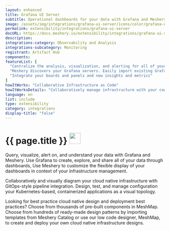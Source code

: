 ```yaml
---
layout: enhanced
title: Grafana UI Server
subtitle: Operational dashboards for your data with Grafana and Meshery
image: /assets/img/integrations/grafana-ui-server/icons/color/grafana-ui-server-color.svg
permalink: extensibility/integrations/grafana-ui-server
docURL: https://docs.meshery.io/extensibility/integrations/grafana-ui-server
description: 
integrations-category: Observability and Analysis
integrations-subcategory: Monitoring
registrant: Artifact Hub
components: 
featureList: [
  "Centralize the analysis, visualization, and alerting for all of your data with Grafana.",
  "Meshery discovers your Grafana servers. Easily import existing Grafana dashboards and panels into Meshery",
  "Integrate your boards and panels and new insights and metrics"
]
howItWorks: "Collaborative Infrastructure as Code"
howItWorksDetails: "Collaboratively manage infrastructure with your coworkers synchronously sharing the same designs."
language: en
list: include
type: extensibility
category: integrations
display-title: "false"
---
```

<h1>{{ page.title }} <img src="{{ page.image }}" style="width: 35px; height: 35px;" /></h1>

<p>
Query, visualize, alert on, and understand your data with Grafana and Meshery. Use Grafana to create, explore, and share all of your data through dashboards,
Use Meshery to customize the flexible display of your dashboards in context of your infrastructure management.
</p>
<p>
    Collaboratively and visually diagram your cloud native infrastructure with GitOps-style pipeline integration. Design, test, and manage configuration your Kubernetes-based, containerized applications as a visual topology.
</p>
<p>
    Looking for best practice cloud native design and deployment best practices? Choose from thousands of pre-built components in MeshMap. Choose from hundreds of ready-made design patterns by importing templates from Meshery Catalog or use our low code designer, MeshMap, to create and deploy your own cloud native infrastructure designs.
</p>
